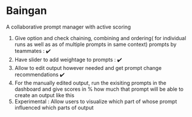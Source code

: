 # Baingan
A collaborative prompt manager with active scoring 

1. Give option and check chaining, combining and ordering( for individual runs as well as  as of multiple prompts in same context) prompts by teammates : ✔️
2. Have slider to add weightage to prompts : ✔️
3. Allow to edit output however needed and get prompt change recommendations ✔️
4. For the manually edited output, run the exisiting prompts in the dashboard and give scores in % how much that prompt will be able to create an output like this 
5. Experimental : Allow users to visualize which part of whose prompt influenced which parts of output
